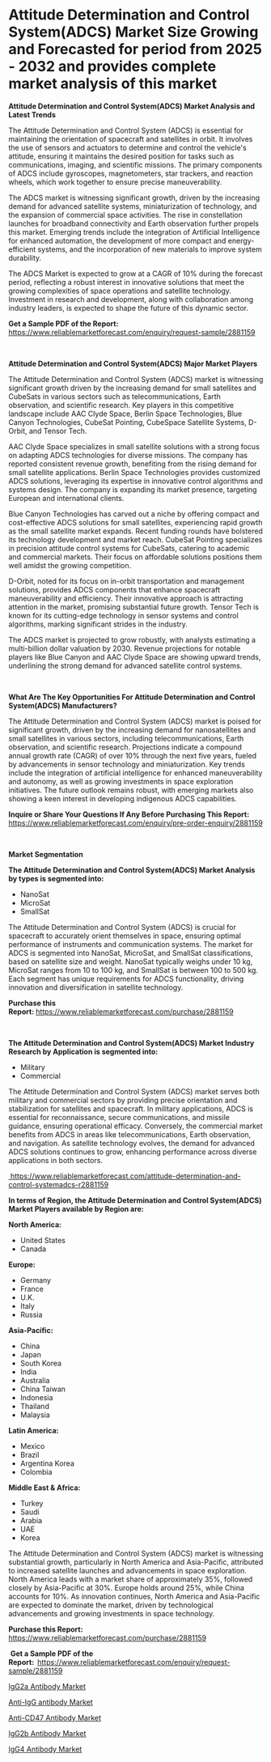 <p><h1>Attitude Determination and Control System(ADCS) Market Size Growing and Forecasted for period from 2025 - 2032 and provides complete market analysis of this market</h1></p><p><strong>Attitude Determination and Control System(ADCS) Market Analysis and Latest Trends</strong></p>
<p><p>The Attitude Determination and Control System (ADCS) is essential for maintaining the orientation of spacecraft and satellites in orbit. It involves the use of sensors and actuators to determine and control the vehicle's attitude, ensuring it maintains the desired position for tasks such as communications, imaging, and scientific missions. The primary components of ADCS include gyroscopes, magnetometers, star trackers, and reaction wheels, which work together to ensure precise maneuverability.</p><p>The ADCS market is witnessing significant growth, driven by the increasing demand for advanced satellite systems, miniaturization of technology, and the expansion of commercial space activities. The rise in constellation launches for broadband connectivity and Earth observation further propels this market. Emerging trends include the integration of Artificial Intelligence for enhanced automation, the development of more compact and energy-efficient systems, and the incorporation of new materials to improve system durability.</p><p>The ADCS Market is expected to grow at a CAGR of 10% during the forecast period, reflecting a robust interest in innovative solutions that meet the growing complexities of space operations and satellite technology. Investment in research and development, along with collaboration among industry leaders, is expected to shape the future of this dynamic sector.</p></p>
<p><strong>Get a Sample PDF of the Report:&nbsp;</strong> <a href="https://www.reliablemarketforecast.com/enquiry/request-sample/2881159?utm_campaign=1097&utm_medium=2&utm_source=Github&utm_content=ia&utm_term=12032025&utm_id=attitude-determination-and-control-systemadcs">https://www.reliablemarketforecast.com/enquiry/request-sample/2881159</a></p>
<p>&nbsp;</p>
<p><strong>Attitude Determination and Control System(ADCS) Major Market Players</strong></p>
<p><p>The Attitude Determination and Control System (ADCS) market is witnessing significant growth driven by the increasing demand for small satellites and CubeSats in various sectors such as telecommunications, Earth observation, and scientific research. Key players in this competitive landscape include AAC Clyde Space, Berlin Space Technologies, Blue Canyon Technologies, CubeSat Pointing, CubeSpace Satellite Systems, D-Orbit, and Tensor Tech.</p><p>AAC Clyde Space specializes in small satellite solutions with a strong focus on adapting ADCS technologies for diverse missions. The company has reported consistent revenue growth, benefiting from the rising demand for small satellite applications. Berlin Space Technologies provides customized ADCS solutions, leveraging its expertise in innovative control algorithms and systems design. The company is expanding its market presence, targeting European and international clients.</p><p>Blue Canyon Technologies has carved out a niche by offering compact and cost-effective ADCS solutions for small satellites, experiencing rapid growth as the small satellite market expands. Recent funding rounds have bolstered its technology development and market reach. CubeSat Pointing specializes in precision attitude control systems for CubeSats, catering to academic and commercial markets. Their focus on affordable solutions positions them well amidst the growing competition.</p><p>D-Orbit, noted for its focus on in-orbit transportation and management solutions, provides ADCS components that enhance spacecraft maneuverability and efficiency. Their innovative approach is attracting attention in the market, promising substantial future growth. Tensor Tech is known for its cutting-edge technology in sensor systems and control algorithms, marking significant strides in the industry.</p><p>The ADCS market is projected to grow robustly, with analysts estimating a multi-billion dollar valuation by 2030. Revenue projections for notable players like Blue Canyon and AAC Clyde Space are showing upward trends, underlining the strong demand for advanced satellite control systems.</p></p>
<p>&nbsp;</p>
<p><strong>What Are The Key Opportunities For Attitude Determination and Control System(ADCS) Manufacturers?</strong></p>
<p><p>The Attitude Determination and Control System (ADCS) market is poised for significant growth, driven by the increasing demand for nanosatellites and small satellites in various sectors, including telecommunications, Earth observation, and scientific research. Projections indicate a compound annual growth rate (CAGR) of over 10% through the next five years, fueled by advancements in sensor technology and miniaturization. Key trends include the integration of artificial intelligence for enhanced maneuverability and autonomy, as well as growing investments in space exploration initiatives. The future outlook remains robust, with emerging markets also showing a keen interest in developing indigenous ADCS capabilities.</p></p>
<p><strong>Inquire or Share Your Questions If Any Before Purchasing This Report:</strong> <a href="https://www.reliablemarketforecast.com/enquiry/pre-order-enquiry/2881159?utm_campaign=1097&utm_medium=2&utm_source=Github&utm_content=ia&utm_term=12032025&utm_id=attitude-determination-and-control-systemadcs">https://www.reliablemarketforecast.com/enquiry/pre-order-enquiry/2881159</a></p>
<p>&nbsp;</p>
<p><strong>Market Segmentation</strong></p>
<p><strong>The Attitude Determination and Control System(ADCS) Market Analysis by types is segmented into:</strong></p>
<p><ul><li>NanoSat</li><li>MicroSat</li><li>SmallSat</li></ul></p>
<p><p>The Attitude Determination and Control System (ADCS) is crucial for spacecraft to accurately orient themselves in space, ensuring optimal performance of instruments and communication systems. The market for ADCS is segmented into NanoSat, MicroSat, and SmallSat classifications, based on satellite size and weight. NanoSat typically weighs under 10 kg, MicroSat ranges from 10 to 100 kg, and SmallSat is between 100 to 500 kg. Each segment has unique requirements for ADCS functionality, driving innovation and diversification in satellite technology.</p></p>
<p><strong>Purchase this Report:&nbsp;</strong><a href="https://www.reliablemarketforecast.com/purchase/2881159?utm_campaign=1097&utm_medium=2&utm_source=Github&utm_content=ia&utm_term=12032025&utm_id=attitude-determination-and-control-systemadcs">https://www.reliablemarketforecast.com/purchase/2881159</a></p>
<p>&nbsp;</p>
<p><strong>The Attitude Determination and Control System(ADCS) Market Industry Research by Application is segmented into:</strong></p>
<p><ul><li>Military</li><li>Commercial</li></ul></p>
<p><p>The Attitude Determination and Control System (ADCS) market serves both military and commercial sectors by providing precise orientation and stabilization for satellites and spacecraft. In military applications, ADCS is essential for reconnaissance, secure communications, and missile guidance, ensuring operational efficacy. Conversely, the commercial market benefits from ADCS in areas like telecommunications, Earth observation, and navigation. As satellite technology evolves, the demand for advanced ADCS solutions continues to grow, enhancing performance across diverse applications in both sectors.</p></p>
<p><a href="https://www.reliablemarketforecast.com/attitude-determination-and-control-systemadcs-r2881159?utm_campaign=1097&utm_medium=2&utm_source=Github&utm_content=ia&utm_term=12032025&utm_id=attitude-determination-and-control-systemadcs">&nbsp;https://www.reliablemarketforecast.com/attitude-determination-and-control-systemadcs-r2881159</a></p>
<p><strong>In terms of Region, the Attitude Determination and Control System(ADCS) Market Players available by Region are:</strong></p>
<p>
    <p> <strong> North America: </strong>
        <ul>
            <li>United States</li>
            <li>Canada</li>
        </ul>
        </p> 
    <p> <strong> Europe: </strong>
        <ul>
            <li>Germany</li>
            <li>France</li>
            <li>U.K.</li>
            <li>Italy</li>
            <li>Russia</li>
        </ul>
        </p> 
    <p> <strong> Asia-Pacific: </strong>
        <ul>
            <li>China</li>
            <li>Japan</li>
            <li>South Korea</li>
            <li>India</li>
            <li>Australia</li>
            <li>China Taiwan</li>
            <li>Indonesia</li>
            <li>Thailand</li>
            <li>Malaysia</li>
        </ul>
        </p> 
    <p> <strong> Latin America: </strong>
        <ul>
            <li>Mexico</li>
            <li>Brazil</li>
            <li>Argentina Korea</li>
            <li>Colombia</li>
        </ul>
        </p> 
    <p> <strong> Middle East & Africa: </strong>
        <ul>
            <li>Turkey</li>
            <li>Saudi</li>
            <li>Arabia</li>
            <li>UAE</li>
            <li>Korea</li>
        </ul>
    </p>
    </p>
<p><p>The Attitude Determination and Control System (ADCS) market is witnessing substantial growth, particularly in North America and Asia-Pacific, attributed to increased satellite launches and advancements in space exploration. North America leads with a market share of approximately 35%, followed closely by Asia-Pacific at 30%. Europe holds around 25%, while China accounts for 10%. As innovation continues, North America and Asia-Pacific are expected to dominate the market, driven by technological advancements and growing investments in space technology.</p></p>
<p><strong>Purchase this Report: </strong><a href="https://www.reliablemarketforecast.com/purchase/2881159?utm_campaign=1097&utm_medium=2&utm_source=Github&utm_content=ia&utm_term=12032025&utm_id=attitude-determination-and-control-systemadcs">https://www.reliablemarketforecast.com/purchase/2881159</a></p>
<p>&nbsp;<strong>Get a Sample PDF of the Report:&nbsp;&nbsp;</strong><a href="https://www.reliablemarketforecast.com/enquiry/request-sample/2881159?utm_campaign=1097&utm_medium=2&utm_source=Github&utm_content=ia&utm_term=12032025&utm_id=attitude-determination-and-control-systemadcs">https://www.reliablemarketforecast.com/enquiry/request-sample/2881159</a></p>
<p><strong></strong></p>
<p><p><a href="https://github.com/ridchycarlas/Market-Research-Report-List-1/blob/main/igg2a-antibody-market.md?utm_campaign=1097&utm_medium=2&utm_source=Github&utm_content=ia&utm_term=12032025&utm_id=attitude-determination-and-control-systemadcs">IgG2a Antibody Market</a></p><p><a href="https://github.com/catlowdarcys/Market-Research-Report-List-1/blob/main/anti-igg-antibody-market.md?utm_campaign=1097&utm_medium=2&utm_source=Github&utm_content=ia&utm_term=12032025&utm_id=attitude-determination-and-control-systemadcs">Anti-IgG antibody Market</a></p><p><a href="https://github.com/bramsklizas/Market-Research-Report-List-1/blob/main/anti-cd47-antibody-market.md?utm_campaign=1097&utm_medium=2&utm_source=Github&utm_content=ia&utm_term=12032025&utm_id=attitude-determination-and-control-systemadcs">Anti-CD47 Antibody Market</a></p><p><a href="https://github.com/fabinbuddygc/Market-Research-Report-List-1/blob/main/igg2b-antibody-market.md?utm_campaign=1097&utm_medium=2&utm_source=Github&utm_content=ia&utm_term=12032025&utm_id=attitude-determination-and-control-systemadcs">IgG2b Antibody Market</a></p><p><a href="https://github.com/stohllaackdw/Market-Research-Report-List-1/blob/main/igg4-antibody-market.md?utm_campaign=1097&utm_medium=2&utm_source=Github&utm_content=ia&utm_term=12032025&utm_id=attitude-determination-and-control-systemadcs">IgG4 Antibody Market</a></p></p>